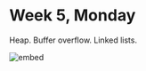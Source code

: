 # Week 5, Monday

Heap. Buffer overflow. Linked lists.

![embed](https://www.youtube.com/embed/RsIP1gRneOs)